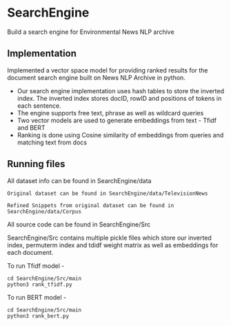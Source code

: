# SearchEngine
Build a search engine for Environmental News NLP archive

## Implementation
Implemented a vector space model for providing ranked results for the document search engine built on News NLP Archive in python.

- Our search engine implementation uses hash tables to store the inverted index. The inverted index stores docID, rowID and positions of tokens in each sentence.
- The engine supports free text, phrase as well as wildcard queries
- Two vector models are used to generate embeddings from text - Tfidf and BERT
- Ranking is done using Cosine similarity of embeddings from queries and matching text from docs

## Running files
All dataset info can be found in SearchEngine/data
```
Original dataset can be found in SearchEngine/data/TelevisionNews

Refined Snippets from original dataset can be found in SearchEngine/data/Corpus
```

All source code can be found in SearchEngine/Src

SearchEngine/Src contains multiple pickle files which store our inverted index, permuterm index and tdidf weight matrix as well as embeddings for each document.

To run Tfidf model - 
```
cd SearchEngine/Src/main
python3 rank_tfidf.py
```
To run BERT model - 
```
cd SearchEngine/Src/main
python3 rank_bert.py
```

